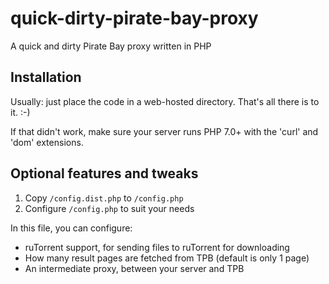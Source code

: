 quick-dirty-pirate-bay-proxy
============================

A quick and dirty Pirate Bay proxy written in PHP

Installation
------------

Usually: just place the code in a web-hosted directory. That's all there is to it. :-)

If that didn't work, make sure your server runs PHP 7.0+ with the 'curl' and 'dom' extensions.

Optional features and tweaks
----------------------------

1. Copy `/config.dist.php` to `/config.php`
2. Configure `/config.php` to suit your needs

In this file, you can configure:

- ruTorrent support, for sending files to ruTorrent for downloading
- How many result pages are fetched from TPB (default is only 1 page)
- An intermediate proxy, between your server and TPB
